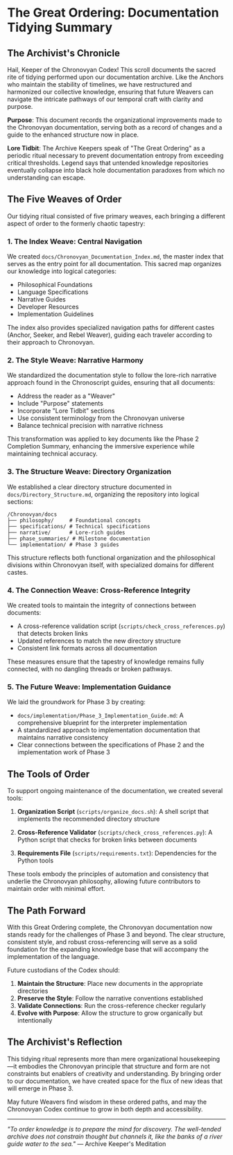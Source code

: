 # The Great Ordering: Documentation Tidying Summary

## The Archivist's Chronicle

Hail, Keeper of the Chronovyan Codex! This scroll documents the sacred rite of tidying performed upon our documentation archive. Like the Anchors who maintain the stability of timelines, we have restructured and harmonized our collective knowledge, ensuring that future Weavers can navigate the intricate pathways of our temporal craft with clarity and purpose.

**Purpose**: This document records the organizational improvements made to the Chronovyan documentation, serving both as a record of changes and a guide to the enhanced structure now in place.

**Lore Tidbit**: The Archive Keepers speak of "The Great Ordering" as a periodic ritual necessary to prevent documentation entropy from exceeding critical thresholds. Legend says that untended knowledge repositories eventually collapse into black hole documentation paradoxes from which no understanding can escape.

## The Five Weaves of Order

Our tidying ritual consisted of five primary weaves, each bringing a different aspect of order to the formerly chaotic tapestry:

### 1. The Index Weave: Central Navigation

We created `docs/Chronovyan_Documentation_Index.md`, the master index that serves as the entry point for all documentation. This sacred map organizes our knowledge into logical categories:

- Philosophical Foundations
- Language Specifications
- Narrative Guides
- Developer Resources
- Implementation Guidelines

The index also provides specialized navigation paths for different castes (Anchor, Seeker, and Rebel Weaver), guiding each traveler according to their approach to Chronovyan.

### 2. The Style Weave: Narrative Harmony

We standardized the documentation style to follow the lore-rich narrative approach found in the Chronoscript guides, ensuring that all documents:

- Address the reader as a "Weaver"
- Include "Purpose" statements
- Incorporate "Lore Tidbit" sections
- Use consistent terminology from the Chronovyan universe
- Balance technical precision with narrative richness

This transformation was applied to key documents like the Phase 2 Completion Summary, enhancing the immersive experience while maintaining technical accuracy.

### 3. The Structure Weave: Directory Organization

We established a clear directory structure documented in `docs/Directory_Structure.md`, organizing the repository into logical sections:

```
/Chronovyan/docs
├── philosophy/     # Foundational concepts
├── specifications/ # Technical specifications
├── narrative/      # Lore-rich guides
├── phase_summaries/ # Milestone documentation
└── implementation/ # Phase 3 guides
```

This structure reflects both functional organization and the philosophical divisions within Chronovyan itself, with specialized domains for different castes.

### 4. The Connection Weave: Cross-Reference Integrity

We created tools to maintain the integrity of connections between documents:

- A cross-reference validation script (`scripts/check_cross_references.py`) that detects broken links
- Updated references to match the new directory structure
- Consistent link formats across all documentation

These measures ensure that the tapestry of knowledge remains fully connected, with no dangling threads or broken pathways.

### 5. The Future Weave: Implementation Guidance

We laid the groundwork for Phase 3 by creating:

- `docs/implementation/Phase_3_Implementation_Guide.md`: A comprehensive blueprint for the interpreter implementation
- A standardized approach to implementation documentation that maintains narrative consistency
- Clear connections between the specifications of Phase 2 and the implementation work of Phase 3

## The Tools of Order

To support ongoing maintenance of the documentation, we created several tools:

1. **Organization Script** (`scripts/organize_docs.sh`): A shell script that implements the recommended directory structure

2. **Cross-Reference Validator** (`scripts/check_cross_references.py`): A Python script that checks for broken links between documents

3. **Requirements File** (`scripts/requirements.txt`): Dependencies for the Python tools

These tools embody the principles of automation and consistency that underlie the Chronovyan philosophy, allowing future contributors to maintain order with minimal effort.

## The Path Forward

With this Great Ordering complete, the Chronovyan documentation now stands ready for the challenges of Phase 3 and beyond. The clear structure, consistent style, and robust cross-referencing will serve as a solid foundation for the expanding knowledge base that will accompany the implementation of the language.

Future custodians of the Codex should:

1. **Maintain the Structure**: Place new documents in the appropriate directories
2. **Preserve the Style**: Follow the narrative conventions established
3. **Validate Connections**: Run the cross-reference checker regularly
4. **Evolve with Purpose**: Allow the structure to grow organically but intentionally

## The Archivist's Reflection

This tidying ritual represents more than mere organizational housekeeping—it embodies the Chronovyan principle that structure and form are not constraints but enablers of creativity and understanding. By bringing order to our documentation, we have created space for the flux of new ideas that will emerge in Phase 3.

May future Weavers find wisdom in these ordered paths, and may the Chronovyan Codex continue to grow in both depth and accessibility.

---

*"To order knowledge is to prepare the mind for discovery. The well-tended archive does not constrain thought but channels it, like the banks of a river guide water to the sea."* — Archive Keeper's Meditation 